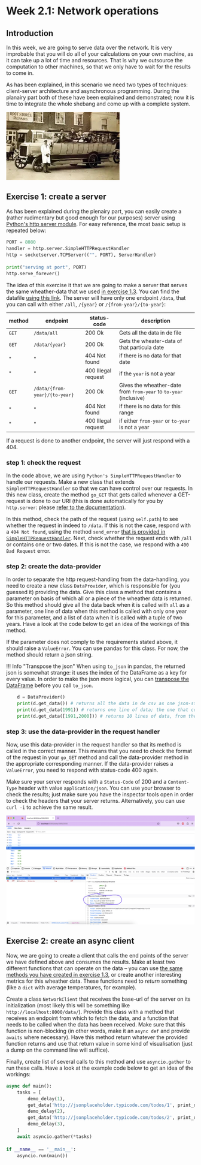 # Week 2.1: Network operations 

## Introduction
In this week, we are going to serve data over the network. It is very improbable that you will do all of your calculations on your own machine, as it can take up a lot of time and resources. That is why we outsource the computation to other machines, so that we only have to wait for the results to come in.

As has been explained, in this scenario we need two types of techniques: client-server architecture and asynchronous programming. During the planairy part both of these have been explained and demonstrated; now it is time to integrate the whole shebang and come up with a complete system.

![The whole shebang in a old charabanc...](imgs/charabanc.jpeg)

## Exercise 1: create a server

As has been explained during the plenairy part, you can easily create a (rather rudimentary but good enough for our purposes) server using [Python's http server module](https://docs.python.org/3/library/http.server.html). For easy reference, the most basic setup is repeated below:

```python
PORT = 8080
handler = http.server.SimpleHTTPRequestHandler
http = socketserver.TCPServer(("", PORT), ServerHandler)

print("serving at port", PORT)
http.serve_forever()
```

The idea of this exercise it that we are going to make a server that serves the same wheather-data that we used [in exercise 1.3](week1.3.md). You can find the datafile [using this link](files/dSST.csv). The server will have only one endpoint `/data`, that you can call with either `/all`, `/{year}` or `/{from-year}/{to-year}`:

method | endpoint | status-code | description
----|----|----|----
`GET` | `/data/all` | 200 Ok | Gets all the data in de file
`GET` | `/data/{year}` | 200 Ok | Gets the wheater-data of that particula date
" | " | 404 Not found | if there is no data for that date
" | " | 400 Illegal request | if the `year` is not a year
`GET` | `/data/{from-year}/{to-year}` | 200 Ok | Gives the wheather-date from `from-year` to `to-year` (inclusive)
" | " | 404 Not found | if there is no data for this range
" | " | 400 Illegal request | if either `from-year` or `to-year` is not a year

If a request is done to another endpoint, the server will just respond with a 404.


### step 1: check the request

In the code above, we are using `Python's SimpleHTTPRequestHandler` to handle our requests. Make a new class that extends `SimpleHTTPRequestHandler` so that we can have control over our requests. In this new class, create the method `go_GET` that gets called whenever a GET-request is done to our URI (this is done automatically for you by `http.server`: please [refer to the documentation](https://docs.python.org/3/library/http.server.html#http.server.SimpleHTTPRequestHandler.do_GET)). 

In this method, check the path of the request (using `self.path`) to see whether the request in indeed to `/data`. If this is not the case, respond with a `404 Not found`, using the method `send_error` [that is provided in `SimpleHTTPRequestHandler`](https://docs.python.org/3/library/http.server.html#http.server.BaseHTTPRequestHandler.send_error). Next, check whether the request ends with `/all` or contains one or two dates. If this is not the case, we respond with a `400 Bad Request` error.

### step 2: create the data-provider

In order to separate the http request-handling from the data-handling, you need to create a new class `DataProvider`, which is responsible for (you guessed it) providing the data. Give this class a method that contains a parameter on basis of which all or a piece of the wheather data is returned. So this method should give all the data back when it is called with `all` as a parameter, one line of data when this method is called with only one year for this parameter, and a list of data when it is called with a tuple of two years. Have a look at the code below to get an idea of the workings of this method.

If the parameter does not comply to the requirements stated above, it should raise a `ValueError`. You can use pandas for this class. For now, the method should return a json string.

!!! Info "Transpose the json"
    When using `to_json` in pandas, the returned json is somewhat strange: it uses the index of the DataFrame as a key for every value. In order to make the json more logical, you can [transpose the DataFrame](https://pandas.pydata.org/pandas-docs/stable/reference/api/pandas.DataFrame.transpose.html) before you call `to_json`.

```python
    d = DataProvider()
    print(d.get_data()) # returns all the data in de csv as one json-stream
    print(d.get_data(1991)) # returns one line of data; the one that corresponds to the year 1991 (line 113)
    print(d.get_data([1991,2000])) # returns 10 lines of data, from the year 1991 to 2000
```

### step 3: use the data-provider in the request handler

Now, use this data-provider in the request handler so that its method is called in the correct manner. This means that you need to check the format of the request in your `go_GET` method and call the data-provider method in the appropriate corresponding manner. If the data-provider raises a `ValueError`, you need to respond with status-code 400 again.

Make sure your server responds with a `Status-Code` of 200 and a `Content-Type` header with value `application/json`. You can use your browser to check the results; just make sure you have the inspector tools open in order to check the headers that your server returns. Alternatively, you can use `curl -i` to achieve the same result.

![A request to our server in FireFox](imgs/browser.png)

## Exercise 2: create an async client

Now, we are going to create a client that calls the end points of the server we have defined above and consumes the results. Make at least two different functions that can operate on the data – you can use [the same methods you have created in exercise 1.3](week1.3.md#step-2-consuming-the-data), or create another interesting metrics for this wheather data. These functions need to *return* something (like a `dict` with average temperatures, for example). 

Create a class `NetworkClient` that receives the base-url of the server on its initialization (most likely this will be something like `http://localhost:8000/data/`). Provide this class with a method that receives an endpoint from which to fetch the data, and a function that needs to be called when the data has been received. Make sure that this function is non-blocking (in other words, make it an `async def` and provide `awaits` where necessary). Have this method return whatever the provided function returns and use that return value in some kind of visualisation (just a dump on the command line will suffice).

Finally, create list of several calls to this method and use `asyncio.gather` to run these calls. Have a look at the example code below to get an idea of the workings:

```python
async def main():
    tasks = [
        demo_delay(1),
        get_data('http://jsonplaceholder.typicode.com/todos/1', print_data),
        demo_delay(2),
        get_data('http://jsonplaceholder.typicode.com/todos/2', print_data),
        demo_delay(3),
    ]
    await asyncio.gather(*tasks)

if __name__ == '__main__':
    asyncio.run(main())

```

